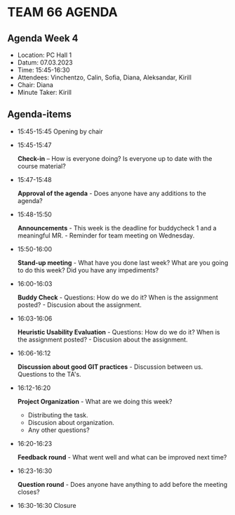 # TEAM 66 AGENDA

## Agenda Week 4

* Location: 	PC Hall 1
* Datum: 	07.03.2023
* Time: 	15:45-16:30
* Attendees:	Vinchentzo, Calin, Sofia, Diana, Aleksandar, Kirill
* Chair:   Diana
* Minute Taker: Kirill



## Agenda-items 

* 15:45-15:45		Opening by chair

* 15:45-15:47

	**Check-in** – How is everyone doing? Is everyone up to date with the course material?

* 15:47-15:48   	

	**Approval of the agenda** - Does anyone have any additions to the agenda?

* 15:48-15:50

    **Announcements** - This week is the deadline for buddycheck 1 and a meaningful MR. - Reminder for team meeting on Wednesday. 

* 15:50-16:00
 
	**Stand-up meeting** - What have you done last week? What are you going to do this week? Did you have any impediments?

* 16:00-16:03 

	**Buddy Check** - Questions: How do we do it? When is the assignment posted? - Discusion about the assignment.

* 16:03-16:06 

	**Heuristic Usability Evaluation** - Questions: How do we do it? When is the assignment posted? - Discusion about the assignment.

* 16:06-16:12 

	**Discussion about good GIT practices** - Discussion between us. Questions to the TA's.

* 16:12-16:20 

	**Project Organization** - What are we doing this week? 
    *  Distributing the task.
    *  Discusion about organization.
    *  Any other questions?	
		
* 16:20-16:23

	**Feedback round** - What went well and what can be improved next time?

* 16:23-16:30

	**Question round** - Does anyone have anything to add before the meeting closes?

* 16:30-16:30		Closure
